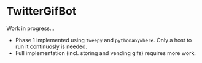 # TwitterGifBot
Work in progress...
- Phase 1 implemented using `tweepy` and `pythonanywhere`. Only a host to run it continuosly is needed. 
- Full implementation (incl. storing and vending gifs) requires more work.

